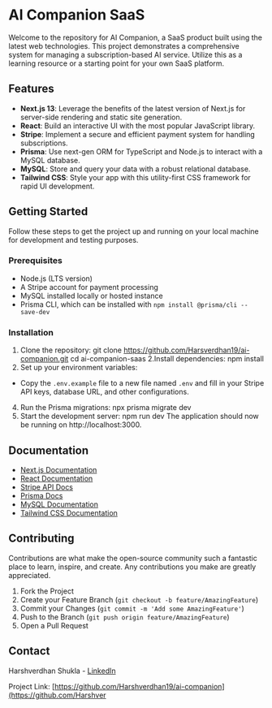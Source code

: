 # AI Companion SaaS

Welcome to the repository for AI Companion, a SaaS product built using the latest web technologies. This project demonstrates a comprehensive system for managing a subscription-based AI service. Utilize this as a learning resource or a starting point for your own SaaS platform.

## Features

- **Next.js 13**: Leverage the benefits of the latest version of Next.js for server-side rendering and static site generation.
- **React**: Build an interactive UI with the most popular JavaScript library.
- **Stripe**: Implement a secure and efficient payment system for handling subscriptions.
- **Prisma**: Use next-gen ORM for TypeScript and Node.js to interact with a MySQL database.
- **MySQL**: Store and query your data with a robust relational database.
- **Tailwind CSS**: Style your app with this utility-first CSS framework for rapid UI development.

## Getting Started

Follow these steps to get the project up and running on your local machine for development and testing purposes.

### Prerequisites

- Node.js (LTS version)
- A Stripe account for payment processing
- MySQL installed locally or hosted instance
- Prisma CLI, which can be installed with `npm install @prisma/cli --save-dev`

### Installation

1. Clone the repository:
git clone https://github.com/Harsverdhan19/ai-companion.git
cd ai-companion-saas
2.Install dependencies:
npm install
3. Set up your environment variables:
- Copy the `.env.example` file to a new file named `.env` and fill in your Stripe API keys, database URL, and other configurations.
4. Run the Prisma migrations:
npx prisma migrate dev
5. Start the development server:
npm run dev
The application should now be running on http://localhost:3000.

## Documentation

- [Next.js Documentation](https://nextjs.org/docs)
- [React Documentation](https://reactjs.org/docs)
- [Stripe API Docs](https://stripe.com/docs/api)
- [Prisma Docs](https://www.prisma.io/docs/)
- [MySQL Documentation](https://dev.mysql.com/doc/)
- [Tailwind CSS Documentation](https://tailwindcss.com/docs)

## Contributing

Contributions are what make the open-source community such a fantastic place to learn, inspire, and create. Any contributions you make are greatly appreciated.

1. Fork the Project
2. Create your Feature Branch (`git checkout -b feature/AmazingFeature`)
3. Commit your Changes (`git commit -m 'Add some AmazingFeature'`)
4. Push to the Branch (`git push origin feature/AmazingFeature`)
5. Open a Pull Request

## Contact

Harshverdhan Shukla - [LinkedIn](www.linkedin.com/in/harshverdhan-shukla-006423160)

Project Link: [https://github.com/Harshverdhan19/ai-companion](https://github.com/Harshver
